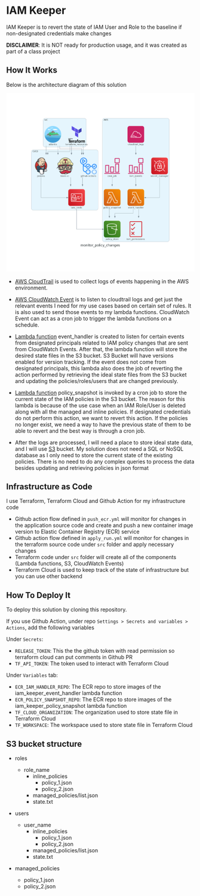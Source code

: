 # IAM Keeper

IAM Keeper is to revert the state of IAM User and Role to the baseline if non-designated credentials make changes

**DISCLAIMER**: It is NOT ready for production usage, and it was created as part of a class project

## How It Works

Below is the architecture diagram of this solution

![IAM Keeper Architecture Diagram](src/app/diagram/monitor_policy_changes.png)

* [AWS CloudTrail](https://docs.aws.amazon.com/awscloudtrail/latest/userguide/cloudtrail-userguide.html) is used to collect logs of events happening in the AWS environment.

* [AWS CloudWatch Event](https://docs.aws.amazon.com/AmazonCloudWatch/latest/events/WhatIsCloudWatchEvents.html
) is to listen to cloudtrail logs and get just the relevant events I need for my use cases based on certain set of rules. It is also used to send those events to my lambda functions. CloudWatch Event can act as a cron job to trigger the lambda functions on a schedule.

* [Lambda function](https://docs.aws.amazon.com/lambda/latest/dg/welcome.html) event_handler is created to listen for certain events from designated principals related to IAM policy changes that are sent from CloudWatch Events. After that, the lambda function will store the desired state files in the S3 bucket. S3 Bucket will have versions enabled for version tracking. If the event does not come from designated principals, this lambda also does the job of reverting the action performed by retrieving the ideal state files from the S3 bucket and updating the policies/roles/users that are changed previously.

* [Lambda function](https://docs.aws.amazon.com/lambda/latest/dg/welcome.html) policy_snapshot is invoked by a cron job to store the current state of the IAM policies in the S3 bucket. The reason for this lambda is because of the use case when an IAM Role/User is deleted along with all the managed and inline policies. If designated credentials do not perform this action, we want to revert this action. If the policies no longer exist, we need a way to have the previous state of them to be able to revert and the best way is through a cron job.

* After the logs are processed, I will need a place to store ideal state data, and I will use [S3](https://docs.aws.amazon.com/AmazonS3/latest/userguide/Welcome.html) bucket. My solution does not need a SQL or NoSQL database as I only need to store the current state of the existing policies. There is no need to do any complex queries to process the data besides updating and retrieving policies in json format

## Infrastructure as Code

I use Terraform, Terraform Cloud and Github Action for my infrastructure code

* Github action flow defined in `push_ecr.yml` will monitor for changes in the application source code and create and push a new container image version to Elastic Container Registry (ECR) service
* Github action flow defined in `apply_run.yml` will monitor for changes in the terraform source code under `src` folder and apply necessary changes
* Terraform code under `src` folder will create all of the components (Lambda functions, S3, CloudWatch Events)
* Terraform Cloud is used to keep track of the state of infrastructure but you can use other backend

## How To Deploy It

To deploy this solution by cloning this repository.

If you use Github Action, under repo `Settings > Secrets and variables > Actions`, add the following variables

Under `Secrets`:

* `RELEASE_TOKEN`: This the the github token with read permission so terraform cloud can put comments in Github PR
* `TF_API_TOKEN`: The token used to interact with Terraform Cloud

Under `Variables` tab:

* `ECR_IAM_HANDLER_REPO`: The ECR repo to store images of the iam_keeper_event_handler lambda function
* `ECR_POLICY_SNAPSHOT_REPO`: The ECR repo to store images of the iam_keeper_policy_snapshot lambda function
* `TF_CLOUD_ORGANIZATION`: The organization used to store state file in Terraform Cloud
* `TF_WORKSPACE`: The workspace used to store state file in Terraform Cloud

## S3 bucket structure

* roles
  * role_name
    * inline_policies
      * policy_1.json
      * policy_2.json
    * managed_policies/list.json
    * state.txt

* users
  * user_name
    * inline_policies
      * policy_1.json
      * policy_2.json
    * managed_policies/list.json
    * state.txt

* managed_policies
  * policy_1.json
  * policy_2.json
